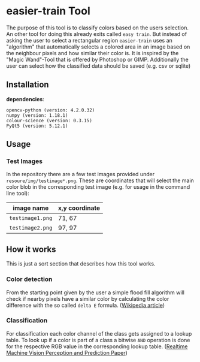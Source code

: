 # easier-train Tool

The purpose of this tool is to classify colors based on the users selection. An other tool for doing this already exits
called `easy train`.  But instead of asking the user to select a rectangular region `easier-train` uses an "algorithm" 
that automatically selects a colored area in an image based on the neighbour pixels and how similar
their color is. It is inspired by the "Magic Wand"-Tool that is offered by Photoshop or GIMP.
Additionally the user can select how the classified data should be saved (e.g. csv or sqlite) 

## Installation

**dependencies**:
```text
opencv-python (version: 4.2.0.32)
numpy (version: 1.18.1)
colour-science (version: 0.3.15)
PyQt5 (version: 5.12.1)
```

## Usage 

### Test Images

In the repository there are a few test images provided under `resoure/img/testimage*.png`. These are coordinates that 
will select the main color blob in the corresponding test image (e.g. for usage in the command line tool):

|image name|x,y coordinate|
|---|---|
`testimage1.png`| 71, 67
`testimage2.png`| 97, 97 

## How it works

This is just a sort section that describes how this tool works.

### Color detection

From the starting point given by the user a simple flood fill algorithm will check if nearby pixels have
a similar color by calculating the color difference with the so called `delta E` formula. ([Wikipedia article](https://en.wikipedia.org/wiki/Color_difference#CIELAB_%CE%94E*)) 

### Classification

For classification each color channel of the class gets assigned to a lookup table. To look up if 
a color is part of a class a bitwise `AND` operation  is done for the respective RGB value in the corresponding
lookup table. ([Realtime Machine Vision Perception and
Prediction Paper](http://www.cs.cmu.edu/~jbruce/cmvision/papers/JBThesis00.pdf))



